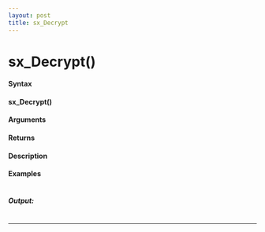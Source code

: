 ```yaml
---
layout: post
title: sx_Decrypt
---
```


# sx_Decrypt()


#### Syntax

#### sx_Decrypt()

#### Arguments

#### Returns

#### Description

#### Examples

```

```

##### Output:

```

```

---